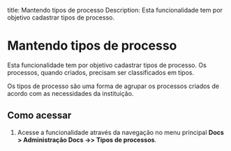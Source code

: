 title: Mantendo tipos de processo
Description: Esta funcionalidade tem por objetivo cadastrar tipos de processo.
# Mantendo tipos de processo

Esta funcionalidade tem por objetivo cadastrar tipos de processo. Os processos, quando criados, precisam ser classificados em
tipos.

Os tipos de processo são uma forma de agrupar os processos criados de acordo com as necessidades da instituição.

Como acessar
--------------

1. Acesse a funcionalidade através da navegação no menu principal **Docs > Administração Docs →> Tipos de processos**.
